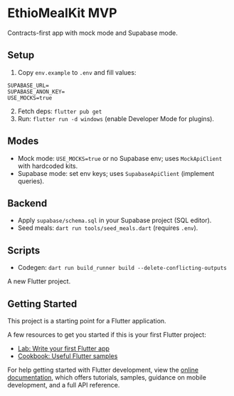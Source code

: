 # EthioMealKit MVP

Contracts-first app with mock mode and Supabase mode.

## Setup
1. Copy `env.example` to `.env` and fill values:
```
SUPABASE_URL=
SUPABASE_ANON_KEY=
USE_MOCKS=true
```
2. Fetch deps: `flutter pub get`
3. Run: `flutter run -d windows` (enable Developer Mode for plugins).

## Modes
- Mock mode: `USE_MOCKS=true` or no Supabase env; uses `MockApiClient` with hardcoded kits.
- Supabase mode: set env keys; uses `SupabaseApiClient` (implement queries).

## Backend
- Apply `supabase/schema.sql` in your Supabase project (SQL editor).
- Seed meals: `dart run tools/seed_meals.dart` (requires `.env`).

## Scripts
- Codegen: `dart run build_runner build --delete-conflicting-outputs`


A new Flutter project.

## Getting Started

This project is a starting point for a Flutter application.

A few resources to get you started if this is your first Flutter project:

- [Lab: Write your first Flutter app](https://docs.flutter.dev/get-started/codelab)
- [Cookbook: Useful Flutter samples](https://docs.flutter.dev/cookbook)

For help getting started with Flutter development, view the
[online documentation](https://docs.flutter.dev/), which offers tutorials,
samples, guidance on mobile development, and a full API reference.
